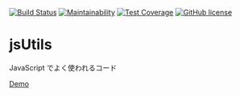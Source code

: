 [![Build Status](https://travis-ci.org/suzutsuki0220/jsUtils.svg?branch=master)](https://travis-ci.org/suzutsuki0220/jsUtils)
[![Maintainability](https://api.codeclimate.com/v1/badges/c242c181d89860bf058e/maintainability)](https://codeclimate.com/github/suzutsuki0220/jsUtils/maintainability)
[![Test Coverage](https://api.codeclimate.com/v1/badges/c242c181d89860bf058e/test_coverage)](https://codeclimate.com/github/suzutsuki0220/jsUtils/test_coverage)
[![GitHub license](https://img.shields.io/github/license/suzutsuki0220/jsUtils.svg)](https://github.com/suzutsuki0220/jsUtils/blob/master/LICENSE)

# jsUtils
JavaScript でよく使われるコード

[Demo](http://suzutsuki0220.github.io/jsUtils)
